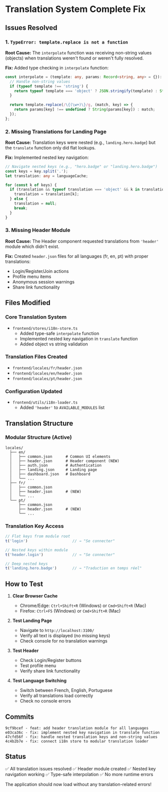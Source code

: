 # Translation System Complete Fix

## Issues Resolved

### 1. `TypeError: template.replace is not a function`
**Root Cause:** The `interpolate` function was receiving non-string values (objects) when translations weren't found or weren't fully resolved.

**Fix:** Added type checking in `interpolate` function:
```typescript
const interpolate = (template: any, params: Record<string, any> = {}): string => {
  // Handle non-string values
  if (typeof template !== 'string') {
    return typeof template === 'object' ? JSON.stringify(template) : String(template);
  }
  
  return template.replace(/\{(\w+)\}/g, (match, key) => {
    return params[key] !== undefined ? String(params[key]) : match;
  });
};
```

### 2. Missing Translations for Landing Page
**Root Cause:** Translation keys were nested (e.g., `landing.hero.badge`) but the `translate` function only did flat lookups.

**Fix:** Implemented nested key navigation:
```typescript
// Navigate nested keys (e.g., "hero.badge" or "landing.hero.badge")
const keys = key.split('.');
let translation: any = languageCache;

for (const k of keys) {
  if (translation && typeof translation === 'object' && k in translation) {
    translation = translation[k];
  } else {
    translation = null;
    break;
  }
}
```

### 3. Missing Header Module
**Root Cause:** The Header component requested translations from `'header'` module which didn't exist.

**Fix:** Created `header.json` files for all languages (fr, en, pt) with proper translations:
- Login/Register/Join actions
- Profile menu items
- Anonymous session warnings
- Share link functionality

## Files Modified

### Core Translation System
- `frontend/stores/i18n-store.ts`
  - Added type-safe `interpolate` function
  - Implemented nested key navigation in `translate` function
  - Added object vs string validation

### Translation Files Created
- `frontend/locales/fr/header.json`
- `frontend/locales/en/header.json`
- `frontend/locales/pt/header.json`

### Configuration Updated
- `frontend/utils/i18n-loader.ts`
  - Added `'header'` to `AVAILABLE_MODULES` list

## Translation Structure

### Modular Structure (Active)
```
locales/
  ├── en/
  │   ├── common.json      # Common UI elements
  │   ├── header.json      # Header component (NEW)
  │   ├── auth.json        # Authentication
  │   ├── landing.json     # Landing page
  │   ├── dashboard.json   # Dashboard
  │   └── ...
  ├── fr/
  │   ├── common.json
  │   ├── header.json      # (NEW)
  │   └── ...
  └── pt/
      ├── common.json
      ├── header.json      # (NEW)
      └── ...
```

### Translation Key Access
```typescript
// Flat keys from module root
t('login')                    // → "Se connecter"

// Nested keys within module
t('header.login')             // → "Se connecter"

// Deep nested keys
t('landing.hero.badge')       // → "Traduction en temps réel"
```

## How to Test

1. **Clear Browser Cache**
   - Chrome/Edge: `Ctrl+Shift+R` (Windows) or `Cmd+Shift+R` (Mac)
   - Firefox: `Ctrl+F5` (Windows) or `Cmd+Shift+R` (Mac)

2. **Test Landing Page**
   - Navigate to `http://localhost:3100/`
   - Verify all text is displayed (no missing keys)
   - Check console for no translation warnings

3. **Test Header**
   - Check Login/Register buttons
   - Test profile menu
   - Verify share link functionality

4. **Test Language Switching**
   - Switch between French, English, Portuguese
   - Verify all translations load correctly
   - Check no console errors

## Commits

```
9cf9bcef - feat: add header translation module for all languages
e03ca36c - fix: implement nested key navigation in translate function
47cfd56f - fix: handle nested translation keys and non-string values
4c4b2b7e - fix: connect i18n store to modular translation loader
```

## Status

✅ All translation issues resolved
✅ Header module created
✅ Nested key navigation working
✅ Type-safe interpolation
✅ No more runtime errors

The application should now load without any translation-related errors!

